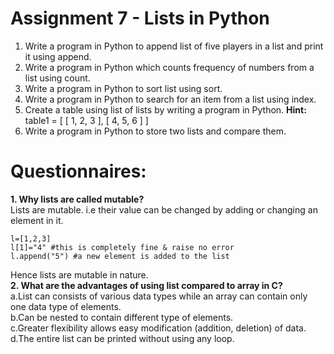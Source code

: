 # Assignment 7 - Lists in Python
1. Write a program in Python to append list of five players in a list and print it using append.
2. Write a program in Python which counts frequency of numbers from a list using count.
3. Write a program in Python to sort list using sort.
4. Write a program in Python to search for an item from a list using index.
5. Create a table using list of lists by writing a program in Python. **Hint:** table1 = [ [ 1, 2, 3 ], [ 4, 5, 6 ] ]
6. Write a program in Python to store two lists and compare them.
# Questionnaires:
**1. Why lists are called mutable?**\
Lists are mutable. i.e their value can be changed by adding or changing an element in it.
```
l=[1,2,3]
l[1]="4" #this is completely fine & raise no error
l.append("5") #a new element is added to the list
```
Hence lists are mutable in nature.\
**2. What are the advantages of using list compared to array in C?**\
a.List can consists of various data types while an array can contain only one data type of elements.\
b.Can be nested to contain different type of elements.\
c.Greater flexibility allows easy modification (addition, deletion) of data.\
d.The entire list can be printed without using any loop.
